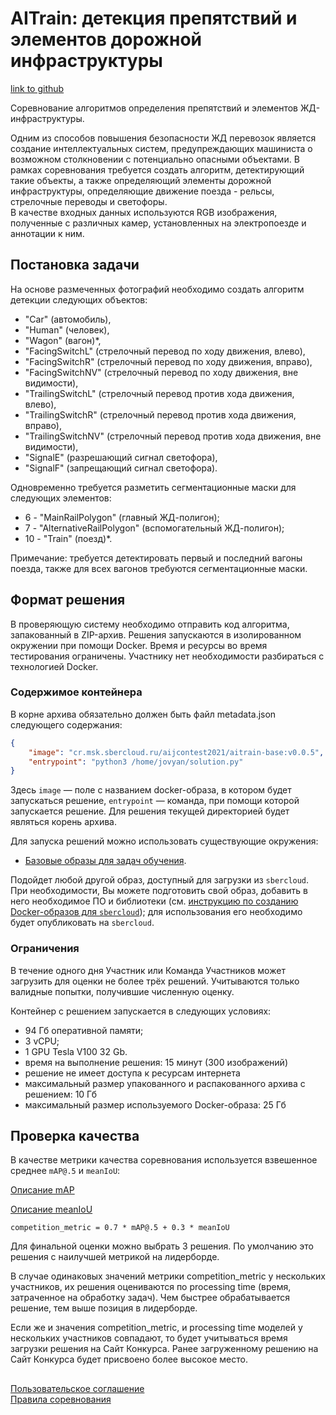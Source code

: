 AITrain: детекция препятствий и элементов дорожной инфраструктуры
=================================
[link to github](https://github.com/sberbank-ai/railway_infrastructure_detection_aij2021)

Соревнование алгоритмов определения препятствий и элементов ЖД-инфраструктуры.  

Одним из способов повышения безопасности ЖД перевозок является создание интеллектуальных систем, предупреждающих машиниста о возможном столкновении с потенциально опасными объектами. В рамках соревнования требуется создать алгоритм, детектирующий такие объекты, а также определяющий элементы дорожной инфраструктуры, определяющие движение поезда - рельсы, стрелочные переводы и светофоры.  
В качестве входных данных используются RGB изображения, полученные с различных камер, установленных на электропоезде и аннотации к ним.

## Постановка задачи

На основе размеченных фотографий необходимо создать алгоритм детекции следующих объектов:
- "Car" (автомобиль),
- "Human" (человек),
- "Wagon" (вагон)*,
- "FacingSwitchL" (стрелочный перевод по ходу движения, влево),
- "FacingSwitchR" (стрелочный перевод по ходу движения, вправо),
- "FacingSwitchNV" (стрелочный перевод по ходу движения, вне видимости),
- "TrailingSwitchL" (стрелочный перевод против хода движения, влево),
- "TrailingSwitchR" (стрелочный перевод против хода движения, вправо),
- "TrailingSwitchNV" (стрелочный перевод против хода движения, вне видимости),
- "SignalE" (разрешающий сигнал светофора),
- "SignalF" (запрещающий сигнал светофора).

Одновременно требуется разметить сегментационные маски для следующих элементов:
 - 6 - "MainRailPolygon" (главный ЖД-полигон);
 - 7 - "AlternativeRailPolygon" (вспомогательный ЖД-полигон);
 - 10 - "Train" (поезд)*.

Примечание: требуется детектировать первый и последний вагоны поезда, также для всех вагонов требуются сегментационные маски.


## Формат решения

В проверяющую систему необходимо отправить код алгоритма, запакованный в ZIP-архив. Решения запускаются в изолированном окружении при помощи Docker. Время и ресурсы во время тестирования ограничены. Участнику нет необходимости разбираться с технологией Docker.

### Содержимое контейнера

В корне архива обязательно должен быть файл metadata.json следующего содержания:
```json
{
    "image": "cr.msk.sbercloud.ru/aijcontest2021/aitrain-base:v0.0.5",
    "entrypoint": "python3 /home/jovyan/solution.py"
}
```

Здесь `image` — поле с названием docker-образа, в котором будет запускаться решение, `entrypoint` — команда, при помощи которой запускается решение. Для решения текущей директорией будет являться корень архива. 

Для запуска решений можно использовать существующие окружения:

- [Базовые образы для задач обучения](https://docs.sbercloud.ru/aicloud/mlspace/concepts/environments__basic-images-for-training.html).

Подойдет любой другой образ, доступный для загрузки из `sbercloud`. При необходимости, Вы можете подготовить свой образ, добавить в него необходимое ПО и библиотеки (см. [инструкцию по созданию Docker-образов для `sbercloud`](https://github.com/sberbank-ai/no_fire_with_ai_aij2021/blob/main/sbercloud_instruction.md)); для использования его необходимо будет опубликовать на `sbercloud`.

### Ограничения

В течение одного дня Участник или Команда Участников может загрузить для оценки не более трёх решений. Учитываются только валидные попытки, получившие численную оценку.  

Контейнер с решением запускается в следующих условиях:

- 94 Гб оперативной памяти;
- 3 vCPU;
- 1 GPU Tesla V100 32 Gb.
- время на выполнение решения: 15 минут (300 изображений)
- решение не имеет доступа к ресурсам интернета
- максимальный размер упакованного и распакованного архива с решением: 10 Гб
- максимальный размер используемого Docker-образа: 25 Гб

## Проверка качества

В качестве метрики качества соревнования используется взвешенное среднее `mAP@.5` и `meanIoU`:

[Описание mAP](https://cocodataset.org/#detection-eval)  

[Описание meanIoU](https://www.tensorflow.org/api_docs/python/tf/keras/metrics/MeanIoU)

```
competition_metric = 0.7 * mAP@.5 + 0.3 * meanIoU
```

Для финальной оценки можно выбрать 3 решения. По умолчанию это решения с наилучшей метрикой на лидерборде. 

В случае одинаковых значений метрики competition_metric у нескольких участников, их решения оцениваются по processing time (время, затраченное на обработку задач). Чем быстрее обрабатывается решение, тем выше позиция в лидерборде. 

Если же и значения competition_metric, и processing time моделей у нескольких участников совпадают, то будет учитываться время загрузки решения на Сайт Конкурса. Ранее загруженному решению на Сайт Конкурса будет присвоено более высокое место.



##
[Пользовательское соглашение](https://api.dsworks.ru/dsworks-transfer/api/v1/public/file/terms_of_use.pdf/download)  
[Правила соревнования](https://api.dsworks.ru/dsworks-transfer/api/v1/public/file/rules.pdf/download)

